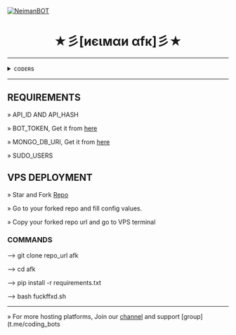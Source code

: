 [![NeimanBOT](https://te.legra.ph/file/44ed82b29209035d052a2.jpg)](https://github.com/NEIMAN-AI/AfkBot)

<h1 align="center">
<b> ★彡[иєιмαи αfк]彡★ </b>
</h1>

_____________

<details>
<summary> ᴄᴏᴅᴇʀs </summary>
<h2 align="center"><b> ᴄᴏᴅᴇʀs
<br>
<br>

[Team](https://t.me/Neiman_X_Support)

[Neiman](https://t.me/fuck_uff_XD)

</a>
</b></h2>  
</details>

________________

## REQUIREMENTS 

» API_ID AND API_HASH

» BOT_TOKEN, Get it from [here](t.me/BOTFATHER)

» MONGO_DB_URI, Get it from [here](www.mongodb.com)

» SUDO_USERS 

## VPS DEPLOYMENT

» Star and Fork [Repo](https://github.com/NEIMAN-AI/AfkBot)

» Go to your forked repo and fill config values.

» Copy your forked repo url and go to VPS terminal 

### COMMANDS 

--> git clone repo_url afk

--> cd afk

--> pip install -r requirements.txt

--> bash fuckffxd.sh
__________________

» For more hosting platforms, Join our [channel](t.me/splbots) and support [group](t.me/coding_bots
